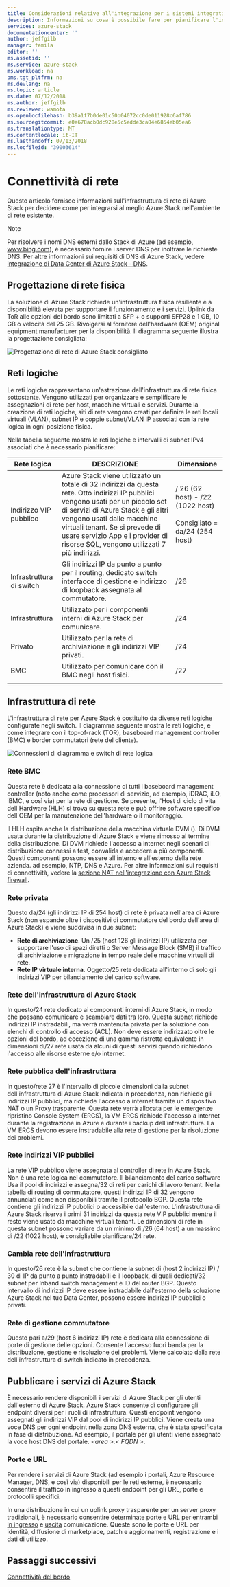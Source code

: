 ```yaml
---
title: Considerazioni relative all'integrazione per i sistemi integrati di Azure Stack di rete | Microsoft Docs
description: Informazioni su cosa è possibile fare per pianificare l'integrazione di rete di Data Center con Azure Stack con più nodi.
services: azure-stack
documentationcenter: ''
author: jeffgilb
manager: femila
editor: ''
ms.assetid: ''
ms.service: azure-stack
ms.workload: na
pms.tgt_pltfrm: na
ms.devlang: na
ms.topic: article
ms.date: 07/12/2018
ms.author: jeffgilb
ms.reviewer: wamota
ms.openlocfilehash: b39a1f7b0de01c50b04072cc0de011928c6af786
ms.sourcegitcommit: e0a678acb0dc928e5c5edde3ca04e6854eb05ea6
ms.translationtype: MT
ms.contentlocale: it-IT
ms.lasthandoff: 07/13/2018
ms.locfileid: "39003614"
---
```

# <a name="network-connectivity"></a>Connettività di rete
Questo articolo fornisce informazioni sull'infrastruttura di rete di Azure Stack per decidere come per integrarsi al meglio Azure Stack nell'ambiente di rete esistente. 

> [!NOTE]
> Per risolvere i nomi DNS esterni dallo Stack di Azure (ad esempio, www.bing.com), è necessario fornire i server DNS per inoltrare le richieste DNS. Per altre informazioni sui requisiti di DNS di Azure Stack, vedere [integrazione di Data Center di Azure Stack - DNS](azure-stack-integrate-dns.md).

## <a name="physical-network-design"></a>Progettazione di rete fisica
La soluzione di Azure Stack richiede un'infrastruttura fisica resiliente e a disponibilità elevata per supportare il funzionamento e i servizi. Uplink da ToR alle opzioni del bordo sono limitati a SFP + o supporti SFP28 e 1 GB, 10 GB o velocità del 25 GB. Rivolgersi al fornitore dell'hardware (OEM) original equipment manufacturer per la disponibilità. Il diagramma seguente illustra la progettazione consigliata:

![Progettazione di rete di Azure Stack consigliato](media/azure-stack-network/recommended-design.png)


## <a name="logical-networks"></a>Reti logiche
Le reti logiche rappresentano un'astrazione dell'infrastruttura di rete fisica sottostante. Vengono utilizzati per organizzare e semplificare le assegnazioni di rete per host, macchine virtuali e servizi. Durante la creazione di reti logiche, siti di rete vengono creati per definire le reti locali virtuali (VLAN), subnet IP e coppie subnet/VLAN IP associati con la rete logica in ogni posizione fisica.

Nella tabella seguente mostra le reti logiche e intervalli di subnet IPv4 associati che è necessario pianificare:

| Rete logica | DESCRIZIONE | Dimensione | 
| -------- | ------------- | ------------ | 
| Indirizzo VIP pubblico | Azure Stack viene utilizzato un totale di 32 indirizzi da questa rete. Otto indirizzi IP pubblici vengono usati per un piccolo set di servizi di Azure Stack e gli altri vengono usati dalle macchine virtuali tenant. Se si prevede di usare servizio App e i provider di risorse SQL, vengono utilizzati 7 più indirizzi. | / 26 (62 host) - /22 (1022 host)<br><br>Consigliato = da/24 (254 host) | 
| Infrastruttura di switch | Gli indirizzi IP da punto a punto per il routing, dedicato switch interfacce di gestione e indirizzo di loopback assegnata al commutatore. | /26 | 
| Infrastruttura | Utilizzato per i componenti interni di Azure Stack per comunicare. | /24 |
| Privato | Utilizzato per la rete di archiviazione e gli indirizzi VIP privati. | /24 | 
| BMC | Utilizzato per comunicare con il BMC negli host fisici. | /27 | 
| | | |

## <a name="network-infrastructure"></a>Infrastruttura di rete
L'infrastruttura di rete per Azure Stack è costituito da diverse reti logiche configurate negli switch. Il diagramma seguente mostra le reti logiche, e come integrare con il top-of-rack (TOR), baseboard management controller (BMC) e border commutatori (rete del cliente).

![Connessioni di diagramma e switch di rete logica](media/azure-stack-network/NetworkDiagram.png)

### <a name="bmc-network"></a>Rete BMC
Questa rete è dedicata alla connessione di tutti i baseboard management controller (noto anche come processori di servizio, ad esempio, iDRAC, iLO, iBMC, e così via) per la rete di gestione. Se presente, l'Host di ciclo di vita dell'Hardware (HLH) si trova su questa rete e può offrire software specifico dell'OEM per la manutenzione dell'hardware o il monitoraggio. 

Il HLH ospita anche la distribuzione della macchina virtuale DVM (). Di DVM usata durante la distribuzione di Azure Stack e viene rimosso al termine della distribuzione. Di DVM richiede l'accesso a internet negli scenari di distribuzione connessi a test, convalida e accedere a più componenti. Questi componenti possono essere all'interno e all'esterno della rete azienda. ad esempio, NTP, DNS e Azure. Per altre informazioni sui requisiti di connettività, vedere la [sezione NAT nell'integrazione con Azure Stack firewall](azure-stack-firewall.md#network-address-translation). 

### <a name="private-network"></a>Rete privata
Questo da/24 (gli indirizzi IP di 254 host) di rete è privata nell'area di Azure Stack (non espande oltre i dispositivi di commutatore del bordo dell'area di Azure Stack) e viene suddivisa in due subnet:

- **Rete di archiviazione**. Un /25 (host 126 gli indirizzi IP) utilizzata per supportare l'uso di spazi diretti o Server Message Block (SMB) il traffico di archiviazione e migrazione in tempo reale delle macchine virtuali di rete. 
- **Rete IP virtuale interna**. Oggetto/25 rete dedicata all'interno di solo gli indirizzi VIP per bilanciamento del carico software.

### <a name="azure-stack-infrastructure-network"></a>Rete dell'infrastruttura di Azure Stack
In questo/24 rete dedicato ai componenti interni di Azure Stack, in modo che possano comunicare e scambiare dati tra loro. Questa subnet richiede indirizzi IP instradabili, ma verrà mantenuta privata per la soluzione con elenchi di controllo di accesso (ACL). Non deve essere indirizzato oltre le opzioni del bordo, ad eccezione di una gamma ristretta equivalente in dimensioni di/27 rete usata da alcuni di questi servizi quando richiedono l'accesso alle risorse esterne e/o internet. 

### <a name="public-infrastructure-network"></a>Rete pubblica dell'infrastruttura
In questo/rete 27 è l'intervallo di piccole dimensioni dalla subnet dell'infrastruttura di Azure Stack indicata in precedenza, non richiede gli indirizzi IP pubblici, ma richiede l'accesso a internet tramite un dispositivo NAT o un Proxy trasparente. Questa rete verrà allocata per le emergenze ripristino Console System (ERCS), la VM ERCS richiede l'accesso a internet durante la registrazione in Azure e durante i backup dell'infrastruttura. La VM ERCS devono essere instradabile alla rete di gestione per la risoluzione dei problemi.

### <a name="public-vip-network"></a>Rete indirizzi VIP pubblici
La rete VIP pubblico viene assegnata al controller di rete in Azure Stack. Non è una rete logica nel commutatore. Il bilanciamento del carico software Usa il pool di indirizzi e assegna/32 di reti per carichi di lavoro tenant. Nella tabella di routing di commutatore, questi indirizzi IP di 32 vengono annunciati come non disponibili tramite il protocollo BGP. Questa rete contiene gli indirizzi IP pubblici o accessibile dall'esterno. L'infrastruttura di Azure Stack riserva i primi 31 indirizzi da questa rete VIP pubblici mentre il resto viene usato da macchine virtuali tenant. Le dimensioni di rete in questa subnet possono variare da un minimo di /26 (64 host) a un massimo di /22 (1022 host), è consigliabile pianificare/24 rete.

### <a name="switch-infrastructure-network"></a>Cambia rete dell'infrastruttura
In questo/26 rete è la subnet che contiene la subnet di (host 2 indirizzi IP) / 30 di IP da punto a punto instradabili e il loopback, di quali dedicati/32 subnet per Inband switch management e ID del router BGP. Questo intervallo di indirizzi IP deve essere instradabile dall'esterno della soluzione Azure Stack nel tuo Data Center, possono essere indirizzi IP pubblici o privati.

### <a name="switch-management-network"></a>Rete di gestione commutatore
Questo pari a/29 (host 6 indirizzi IP) rete è dedicata alla connessione di porte di gestione delle opzioni. Consente l'accesso fuori banda per la distribuzione, gestione e risoluzione dei problemi. Viene calcolato dalla rete dell'infrastruttura di switch indicato in precedenza.

## <a name="publish-azure-stack-services"></a>Pubblicare i servizi di Azure Stack
È necessario rendere disponibili i servizi di Azure Stack per gli utenti dall'esterno di Azure Stack. Azure Stack consente di configurare gli endpoint diversi per i ruoli di infrastruttura. Questi endpoint vengono assegnati gli indirizzi VIP dal pool di indirizzi IP pubblici. Viene creata una voce DNS per ogni endpoint nella zona DNS esterna, che è stata specificata in fase di distribuzione. Ad esempio, il portale per gli utenti viene assegnato la voce host DNS del portale.  *&lt;area >.&lt; FQDN >*.

### <a name="ports-and-urls"></a>Porte e URL
Per rendere i servizi di Azure Stack (ad esempio i portali, Azure Resource Manager, DNS, e così via) disponibili per le reti esterne, è necessario consentire il traffico in ingresso a questi endpoint per gli URL, porte e protocolli specifici.
 
In una distribuzione in cui un uplink proxy trasparente per un server proxy tradizionali, è necessario consentire determinate porte e URL per entrambi [in ingresso](https://docs.microsoft.com/azure/azure-stack/azure-stack-integrate-endpoints#ports-and-protocols-inbound) e [uscita](https://docs.microsoft.com/azure/azure-stack/azure-stack-integrate-endpoints#ports-and-urls-outbound) comunicazione. Queste sono le porte e URL per identità, diffusione di marketplace, patch e aggiornamenti, registrazione e i dati di utilizzo.

## <a name="next-steps"></a>Passaggi successivi
[Connettività del bordo](azure-stack-border-connectivity.md)